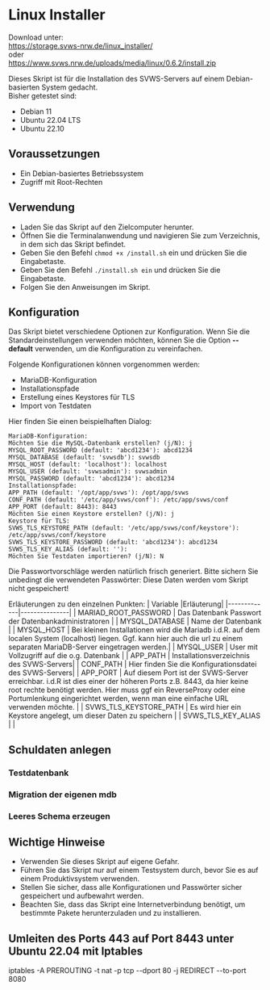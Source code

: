 # Linux Installer


Download unter:   
https://storage.svws-nrw.de/linux_installer/  
oder  
https://www.svws.nrw.de/uploads/media/linux/0.6.2/install.zip  


Dieses Skript ist für die Installation des SVWS-Servers auf einem Debian-basierten System gedacht.  
Bisher getestet sind:  
- Debian 11
- Ubuntu 22.04 LTS 
- Ubuntu 22.10 


## Voraussetzungen

- Ein Debian-basiertes Betriebssystem
- Zugriff mit Root-Rechten

## Verwendung

- Laden Sie das Skript auf den Zielcomputer herunter.
- Öffnen Sie die Terminalanwendung und navigieren Sie zum Verzeichnis, in dem sich das Skript befindet.
- Geben Sie den Befehl ``chmod +x /install.sh`` ein und drücken Sie die Eingabetaste.
- Geben Sie den Befehl ``./install.sh ein`` und drücken Sie die Eingabetaste.
- Folgen Sie den Anweisungen im Skript.

## Konfiguration

Das Skript bietet verschiedene Optionen zur Konfiguration. Wenn Sie die Standardeinstellungen verwenden möchten, können Sie die Option **--default** verwenden, um die Konfiguration zu vereinfachen.

Folgende Konfigurationen können vorgenommen werden:

- MariaDB-Konfiguration
- Installationspfade
- Erstellung eines Keystores für TLS
- Import von Testdaten

Hier finden Sie einen beispielhaften Dialog: 

```
MariaDB-Konfiguration:
Möchten Sie die MySQL-Datenbank erstellen? (j/N): j
MYSQL_ROOT_PASSWORD (default: 'abcd1234'): abcd1234
MYSQL_DATABASE (default: 'svwsdb'): svwsdb
MYSQL_HOST (default: 'localhost'): localhost
MYSQL_USER (default: 'svwsadmin'): svwsadmin
MYSQL_PASSWORD (default: 'abcd1234'): abcd1234
Installationspfade:
APP_PATH (default: '/opt/app/svws'): /opt/app/svws
CONF_PATH (default: '/etc/app/svws/conf'): /etc/app/svws/conf
APP_PORT (default: 8443): 8443
Möchten Sie einen Keystore erstellen? (j/N): j
Keystore für TLS:
SVWS_TLS_KEYSTORE_PATH (default: '/etc/app/svws/conf/keystore'): /etc/app/svws/conf/keystore
SVWS_TLS_KEYSTORE_PASSWORD (default: 'abcd1234'): abcd1234
SVWS_TLS_KEY_ALIAS (default: ''): 
Möchten Sie Testdaten importieren? (j/N): N

```
Die Passwortvorschläge werden natürlich frisch generiert. Bitte sichern Sie unbedingt die verwendeten Passwörter: Diese Daten werden vom Skript nicht gespeichert!  

Erläuterungen zu den einzelnen Punkten: 
| Variable |Erläuterung|
|-------------|---------------|
| MARIAD_ROOT_PASSWORD | Das Datenbank Passwort der Datenbankadministratoren |
| MYSQL_DATABASE | Name der Datenbank |
| MYSQL_HOST | Bei kleinen Installationen wird die Mariadb i.d.R. auf dem localen System (localhost) liegen. Ggf. kann hier auch die url zu einem separaten MariaDB-Server eingetragen werden.| 
| MYSQL_USER | User mit Vollzugriff auf die o.g. Datenbank |
| APP_PATH | Installationsverzeichnis des SVWS-Servers|
| CONF_PATH | Hier finden Sie die Konfigurationsdatei des SVWS-Servers|
| APP_PORT | Auf diesem Port ist der SVWS-Server erreichbar. i.d.R ist dies einer der höheren Ports z.B. 8443, da hier keine root rechte benötigt werden. Hier muss ggf ein ReverseProxy oder eine Portumlenkung eingerichtet werden, wenn man eine einfache URL verwenden möchte. |
| SVWS_TLS_KEYSTORE_PATH | Es wird hier ein Keystore angelegt, um dieser Daten zu speichern |
| SVWS_TLS_KEY_ALIAS |  |

## Schuldaten anlegen 

### Testdatenbank 

### Migration der eigenen mdb

### Leeres Schema erzeugen



## Wichtige Hinweise

- Verwenden Sie dieses Skript auf eigene Gefahr.
- Führen Sie das Skript nur auf einem Testsystem durch, bevor Sie es auf einem Produktivsystem verwenden.
- Stellen Sie sicher, dass alle Konfigurationen und Passwörter sicher gespeichert und aufbewahrt werden.
- Beachten Sie, dass das Skript eine Internetverbindung benötigt, um bestimmte Pakete herunterzuladen und zu installieren.

## Umleiten des Ports 443 auf Port 8443 unter Ubuntu 22.04 mit Iptables

iptables -A PREROUTING -t nat -p tcp --dport 80 -j REDIRECT --to-port 8080

